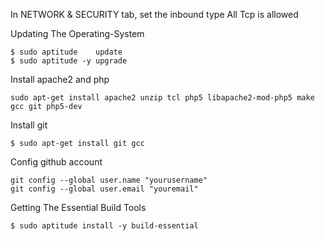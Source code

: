 In NETWORK & SECURITY tab, set the inbound type All Tcp is allowed 

Updating The Operating-System
``` 
$ sudo aptitude    update
$ sudo aptitude -y upgrade
```
Install apache2 and php
```
sudo apt-get install apache2 unzip tcl php5 libapache2-mod-php5 make gcc git php5-dev
```
Install git 
```
$ sudo apt-get install git gcc
```
Config github account 
```
git config --global user.name "yourusername"
git config --global user.email "youremail"
```
Getting The Essential Build Tools
```
$ sudo aptitude install -y build-essential
```
